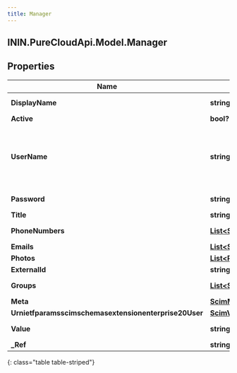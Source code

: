 ```yaml
---
title: Manager
---
```

## ININ.PureCloudApi.Model.Manager

## Properties

|Name | Type | Description | Notes|
|------------ | ------------- | ------------- | -------------|
| **DisplayName** | **string** | Display Name | [optional] |
| **Active** | **bool?** | Active flag | [optional] |
| **UserName** | **string** | User Name (Must be Unique) maps to PureCloud e-mail address | [optional] |
| **Password** | **string** | Password (updateOnly) | [optional] |
| **Title** | **string** | Title | [optional] |
| **PhoneNumbers** | [**List&lt;ScimPhoneNumber&gt;**](ScimPhoneNumber.html) | Phone numbers | [optional] |
| **Emails** | [**List&lt;ScimEmail&gt;**](ScimEmail.html) | Emails | [optional] |
| **Photos** | [**List&lt;Photo&gt;**](Photo.html) | Photos | [optional] |
| **ExternalId** | **string** | External ID | [optional] |
| **Groups** | [**List&lt;ScimV2GroupReference&gt;**](ScimV2GroupReference.html) | Group References | [optional] |
| **Meta** | [**ScimMetadata**](ScimMetadata.html) |  | [optional] |
| **Urnietfparamsscimschemasextensionenterprise20User** | [**ScimV2EnterpriseUser**](ScimV2EnterpriseUser.html) |  | [optional] |
| **Value** | **string** | Identifier of the Manager | [optional] |
| **_Ref** | **string** | Ref to entity | [optional] |
{: class="table table-striped"}



